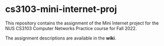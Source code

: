 # cs3103-mini-internet-proj

This repository contains the assignment of the Mini Internet project for the NUS CS3103 Computer Networks Practice course for Fall 2022.

The assignment descriptions are available in the **wiki**.
